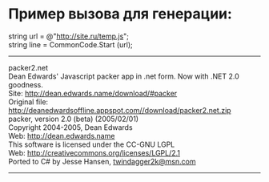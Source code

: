 Пример вызова для генерации:
===========
  string url = @"http://site.ru/temp.js";  
  string line = CommonCode.Start (url);  



-----



  packer2.net  
  Dean Edwards' Javascript packer app in .net form. Now with .NET 2.0 goodness.  
  Site: http://dean.edwards.name/download/#packer  
  Original file: http://deanedwardsoffline.appspot.com//download/packer2.net.zip  
  packer, version 2.0 (beta) (2005/02/01)  
  Copyright 2004-2005, Dean Edwards  
  Web: http://dean.edwards.name  
  This software is licensed under the CC-GNU LGPL  
  Web: http://creativecommons.org/licenses/LGPL/2.1  
  Ported to C# by Jesse Hansen, twindagger2k@msn.com  
  
-----
